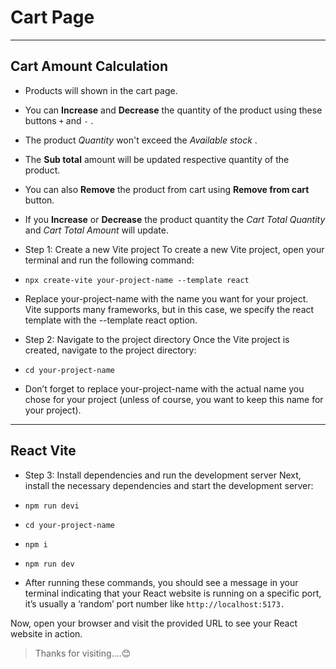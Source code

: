 # Cart Page

---

## Cart Amount Calculation

- Products will shown in the cart page.
- You can **Increase** and **Decrease** the quantity of the product using these buttons `+` and `-` .
- The product _Quantity_ won't exceed the _Available stock_ .
- The **Sub total** amount will be updated respective quantity of the product.
- You can also **Remove** the product from cart using **Remove from cart** button.
- If you **Increase** or **Decrease** the product quantity the _Cart Total Quantity_ and _Cart Total Amount_ will update.
- Step 1: Create a new Vite project
  To create a new Vite project, open your terminal and run the following command:

- `npx create-vite your-project-name --template react`
- Replace your-project-name with the name you want for your project. Vite supports many frameworks, but in this case, we specify the react template with the --template react option.

- Step 2: Navigate to the project directory
  Once the Vite project is created, navigate to the project directory:

- `cd your-project-name`
- Don’t forget to replace your-project-name with the actual name you chose for your project (unless of course, you want to keep this name for your project).

---

## React Vite

- Step 3: Install dependencies and run the development server
  Next, install the necessary dependencies and start the development server:

- `npm run devi`

- `cd your-project-name`
- `npm i`
- `npm run dev`
- After running these commands, you should see a message in your terminal indicating that your React website is running on a specific port, it’s usually a ‘random’ port number like `http://localhost:5173.`

Now, open your browser and visit the provided URL to see your React website in action.

> Thanks for visiting....😊
